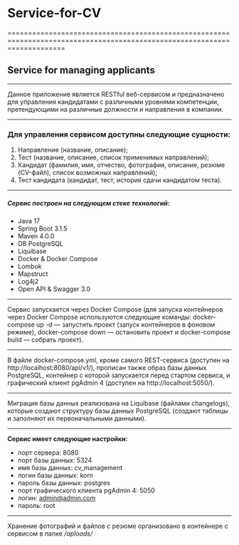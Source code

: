 # Service-for-CV #
==========================================================================================================================
## Service for managing applicants
--------------------------------------------------------------------------------------------------------------------------
Данное приложение является RESTful веб-сервисом и предназначено для управления кандидатами с различными уровнями компетенции, претендующими на различные должности и направления в компании.
<hr>

### Для управления сервисом доступны следующие сущности:
1. Направление (название, описание);
2. Тест (название, описание, список применимых направлений);
3. Кандидат (фамилия, имя, отчество, фотография, описание, резюме (CV-файл), список возможных направлений);
4. Тест кандидата (кандидат, тест, история сдачи кандидатом теста).
<hr>

##### Сервис построен на следующем стеке технологий:
- Java 17
- Spring Boot 3.1.5
- Maven 4.0.0
- DB PostgreSQL
- Liquibase
- Docker & Docker Compose
- Lombok
- Mapstruct
- Log4j2
- Open API & Swagger 3.0
<hr>

Сервис запускается через Docker Compose (для запуска контейнеров через Docker Compose используются следующие команды: docker-compose up -d — запустить проект (запуск контейнеров в фоновом режиме), docker-compose down — остановить проект и docker-compose build — собрать проект).
<hr>
В файле docker-compose.yml, кроме самого REST-сервиса (доступен на http://localhost:8080/api/v1/), прописан также образ базы данных PostgreSQL, контейнер с которой запускается перед стартом сервиса, и графический клиент pgAdmin 4 (доступен на http://localhost:5050/).
<hr>
Миграция базы данных реализована на Liquibase (файлами changelogs), которые создают структуру базы данных PostgreSQL (создают таблицы и заполняют их первоначальными данными).
<hr>

**Сервис имеет следующие настройки:**
- порт сервера: 8080
- порт базы данных: 5324
- имя базы данных: cv_management
- логин базы данных: korn
- пароль базы данных: postgres
- порт графического клиента pgAdmin 4: 5050
- логин: admin@admin.com
- пароль: root
<hr>

[Ссылка для документации по API на Swagger 3.0]: (http://localhost:8080/swagger-ui/index.html)

Хранение фотографий и файлов с резюме организовано в контейнере с сервисом в папке */aploads/*

